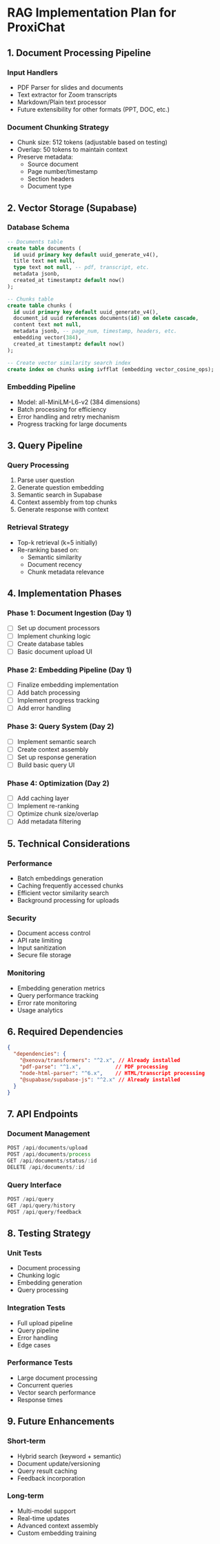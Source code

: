 # RAG Implementation Plan for ProxiChat

## 1. Document Processing Pipeline

### Input Handlers

- PDF Parser for slides and documents
- Text extractor for Zoom transcripts
- Markdown/Plain text processor
- Future extensibility for other formats (PPT, DOC, etc.)

### Document Chunking Strategy

- Chunk size: 512 tokens (adjustable based on testing)
- Overlap: 50 tokens to maintain context
- Preserve metadata:
  - Source document
  - Page number/timestamp
  - Section headers
  - Document type

## 2. Vector Storage (Supabase)

### Database Schema

```sql
-- Documents table
create table documents (
  id uuid primary key default uuid_generate_v4(),
  title text not null,
  type text not null, -- pdf, transcript, etc.
  metadata jsonb,
  created_at timestamptz default now()
);

-- Chunks table
create table chunks (
  id uuid primary key default uuid_generate_v4(),
  document_id uuid references documents(id) on delete cascade,
  content text not null,
  metadata jsonb, -- page_num, timestamp, headers, etc.
  embedding vector(384),
  created_at timestamptz default now()
);

-- Create vector similarity search index
create index on chunks using ivfflat (embedding vector_cosine_ops);
```

### Embedding Pipeline

- Model: all-MiniLM-L6-v2 (384 dimensions)
- Batch processing for efficiency
- Error handling and retry mechanism
- Progress tracking for large documents

## 3. Query Pipeline

### Query Processing

1. Parse user question
2. Generate question embedding
3. Semantic search in Supabase
4. Context assembly from top chunks
5. Generate response with context

### Retrieval Strategy

- Top-k retrieval (k=5 initially)
- Re-ranking based on:
  - Semantic similarity
  - Document recency
  - Chunk metadata relevance

## 4. Implementation Phases

### Phase 1: Document Ingestion (Day 1)

- [ ] Set up document processors
- [ ] Implement chunking logic
- [ ] Create database tables
- [ ] Basic document upload UI

### Phase 2: Embedding Pipeline (Day 1)

- [ ] Finalize embedding implementation
- [ ] Add batch processing
- [ ] Implement progress tracking
- [ ] Add error handling

### Phase 3: Query System (Day 2)

- [ ] Implement semantic search
- [ ] Create context assembly
- [ ] Set up response generation
- [ ] Build basic query UI

### Phase 4: Optimization (Day 2)

- [ ] Add caching layer
- [ ] Implement re-ranking
- [ ] Optimize chunk size/overlap
- [ ] Add metadata filtering

## 5. Technical Considerations

### Performance

- Batch embeddings generation
- Caching frequently accessed chunks
- Efficient vector similarity search
- Background processing for uploads

### Security

- Document access control
- API rate limiting
- Input sanitization
- Secure file storage

### Monitoring

- Embedding generation metrics
- Query performance tracking
- Error rate monitoring
- Usage analytics

## 6. Required Dependencies

```json
{
  "dependencies": {
    "@xenova/transformers": "^2.x", // Already installed
    "pdf-parse": "^1.x",           // PDF processing
    "node-html-parser": "^6.x",    // HTML/transcript processing
    "@supabase/supabase-js": "^2.x" // Already installed
  }
}
```

## 7. API Endpoints

### Document Management

```typescript
POST /api/documents/upload
POST /api/documents/process
GET /api/documents/status/:id
DELETE /api/documents/:id
```

### Query Interface

```typescript
POST /api/query
GET /api/query/history
POST /api/query/feedback
```

## 8. Testing Strategy

### Unit Tests

- Document processing
- Chunking logic
- Embedding generation
- Query processing

### Integration Tests

- Full upload pipeline
- Query pipeline
- Error handling
- Edge cases

### Performance Tests

- Large document processing
- Concurrent queries
- Vector search performance
- Response times

## 9. Future Enhancements

### Short-term

- Hybrid search (keyword + semantic)
- Document update/versioning
- Query result caching
- Feedback incorporation

### Long-term

- Multi-model support
- Real-time updates
- Advanced context assembly
- Custom embedding training

